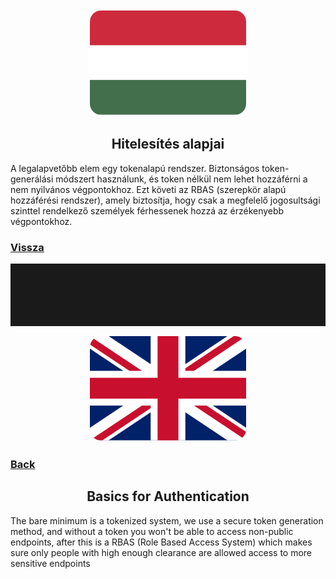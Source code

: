 <div align="center">
<img style="border-radius:20px; border:2px solid white;" src="../../../../Images/magyar.png"/>
</div>

<div align="center">
<h2>
    Hitelesítés alapjai
</h2>
</div>

A legalapvetőbb elem egy tokenalapú rendszer. Biztonságos token-generálási módszert használunk, és token nélkül nem lehet hozzáférni a nem nyilvános végpontokhoz. Ezt követi az RBAS (szerepkör alapú hozzáférési rendszer), amely biztosítja, hogy csak a megfelelő jogosultsági szinttel rendelkező személyek férhessenek hozzá az érzékenyebb végpontokhoz.

### [Vissza](../README.md)

<hr style="height:100px;">

<div align="center">
<img style="border-radius:20px; border:2px solid white;"  src="../../../../Images/english.png"/>
</div>

### [Back](../README.md)

<div align="center">
<h2>
Basics for Authentication
</h2>
</div>

The bare minimum is a tokenized system, we use a secure token generation method, and without a token you won't be able to access non-public endpoints, after this is a RBAS (Role Based Access System) which makes sure only people with high enough clearance are allowed access to more sensitive endpoints

